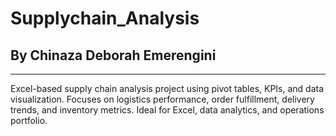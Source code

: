 # Supplychain_Analysis
## By Chinaza Deborah Emerengini
---

Excel-based supply chain analysis project using pivot tables, KPIs, and data visualization. Focuses on logistics performance, order fulfillment, delivery trends, and inventory metrics. Ideal for Excel, data analytics, and operations portfolio.
